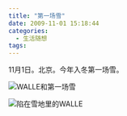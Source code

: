 ```yaml
---
title: "第一场雪"
date: 2009-11-01 15:18:44
categories:
  - 生活随想
tags:
---
```


11月1日。北京。今年入冬第一场雪。

![WALLE和第一场雪](../../../images/2009/wallee59ca8e99baae59cb0e9878c.jpg "WALLE和第一场雪") 

![陷在雪地里的WALLE](../../../images/2009/e999b7e8bf9be99baae9878c.jpg "陷在雪地里的WALLE")